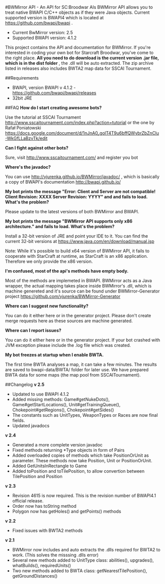﻿#BWMirror API - An API for SC:Broodwar AIs
BWMirror API allows you to treat native BWAPI C/C++ objects as if they were Java objects. Current supported version is BWAPI4 which is located at https://github.com/bwapi/bwapi . 

- Current BwMirror version: 2.5
- Supported BWAPI version: 4.1.2

This project contains the API and documentation for BWMirror. If you're interested in coding your own bot for Starcraft Broodwar, you've come to the right place.
**All you need to do download is the current version .jar file, which is in the dist folder**  ,
the .dll will be auto extracted. The zip archive listed in releases also includes BWTA2 map data for SSCAI Tournament.

##Requirements
- BWAPI, version BWAPI v 4.1.2 - https://github.com/bwapi/bwapi/releases
- 32bit JRE

##FAQ 
**How do I start creating awesome bots?**

Use the tutorial at SSCAI Tournament http://www.sscaitournament.com/index.php?action=tutorial or the one by 
Rafał Poniatowski https://docs.google.com/document/d/1nJnA0_golT4T9u6bffQWybrZbZnClu-WkGfLLaBzvTk/edit

**Can I fight against other bots?**

Sure, visit http://www.sscaitournament.com/ and register you bot 

**Where's the javadoc?**

You can use http://vjurenka.github.io/BWMirror/javadoc/ , which is basically a copy of BWAPI's documentation http://bwapi.github.io/ 

**My bot prints the message "Error: Client and Server are not compatible! Client Revision: XXXX Server Revision: YYYY" and and fails to load. What's the problem?**

Please update to the latest versions of both BWMirror and BWAPI.

**My bot prints the message "BWMirror API supports only x86 architecture." and fails to load. What's the problem?**

Install a 32-bit version of JRE and point your IDE to it. You can find the current 32-bit versions at https://www.java.com/en/download/manual.jsp 

Note: While it's possible to build x64 version of BWMirror API, it fails to cooperate with StarCraft at runtime, as StarCraft is an x86 application. Therefore we only provide the x86 version.

**I'm confused, most of the api's methods have empty body.**

Most of the methods are implemeted in BWAPI. BWMirror acts as a Java wrapper, the actual mapping takes place inside BWMirror's .dll, which is machine genereted and it's source can be found under BWMirror-Generator project  https://github.com/vjurenka/BWMirror-Generator

**Where can I suggest new functionality?**

You can do it either here or in the generator project. Please don't create merge requests here as these sources are machine generated.

**Where can I report issues?**

You can do it either here or in the generator project. If your bot crashed with JVM exception please include the .log file which was created.

**My bot freezes at startup when I enable BWTA.**

The first time BWTA analyses a map, it can take a few minutes. The results are saved to bwapi-data/BWTA/ folder for later use. We have prepared BWTA data for some maps (the map pool from SSCAITournament).

##Changelog
**v 2.5**
- Updated to use BWAPI 4.1.2
- Added missing methods: Game#getNukeDots(), Game#getStartLocations(), Unit#getTrainingQueue(), Chokepoint#getRegions(), Chokepoint#getSides()
- The constants such as UnitTypes, WeaponTypes or Races are now final fields.
- Updated javadocs

**v 2.4**
- Generated a more complete version javadoc
- Fixed methods returning *Type objects in form of Pairs
- Added overloaded copies of methods which take PositionOrUnit as parameter. These methods now take Position, Unit or PositionOrUnit.
- Added GetUnitsInRectangle to Game
- Added toPosition and toTilePosition, to allow convertion between TilePosition and Position

**v 2.3**
- Revision 4615 is now required. This is the revision number of BWAPI4.1 official release.
- Order now has toString method
- Polygon now has getHoles() and getPoints() methods

**v 2.2**
- Fixed issues with BWTA2 methods

**v 2.1**
- BWMirror now includes and auto extracts the .dlls required for BWTA2 to work. (This solves the misssing .dlls error)
- Several new methods added to UnitType class: abilities(), upgrades(), whatBuilds(), requiredUnits()
- Two new methods added to BWTA class: getNearestTilePosition(), getGroundDistances()




